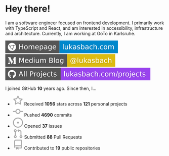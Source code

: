 # Hey there!

I am a software engineer focused on frontend development. I primarily work with TypeScript and React, and am interested in accessibility, infrastructure and architecture. Currently, I am working at GoTo in Karlsruhe.

[![Homepage](./icons/homepage.svg)](https://lukasbach.com)
[![Medium Blog](./icons/medium.svg)](https://medium.com/@lukasbach)
[![My Projects](./icons/projects.svg)](https://lukasbach.com/projects)

I joined GitHub **10** years ago. Since then, I...

- ![](./icons/star.svg) Received **1056** stars across **121** personal projects
- ![](./icons/commit.svg) Pushed **4690** commits
- ![](./icons/issues.svg) Opened **37** issues
- ![](./icons/pr.svg) Submitted **88** Pull Requests
- ![](./icons/repo.svg) Contributed to **19** public repositories
